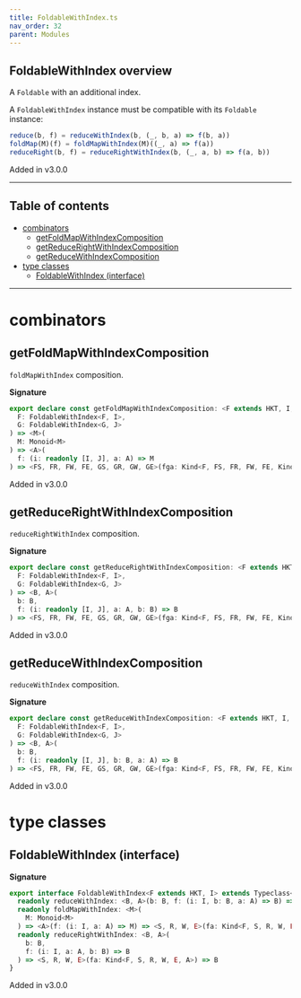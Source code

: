 ```yaml
---
title: FoldableWithIndex.ts
nav_order: 32
parent: Modules
---
```


## FoldableWithIndex overview

A `Foldable` with an additional index.

A `FoldableWithIndex` instance must be compatible with its `Foldable` instance:

```ts
reduce(b, f) = reduceWithIndex(b, (_, b, a) => f(b, a))
foldMap(M)(f) = foldMapWithIndex(M)((_, a) => f(a))
reduceRight(b, f) = reduceRightWithIndex(b, (_, a, b) => f(a, b))
```

Added in v3.0.0

---

<h2 class="text-delta">Table of contents</h2>

- [combinators](#combinators)
  - [getFoldMapWithIndexComposition](#getfoldmapwithindexcomposition)
  - [getReduceRightWithIndexComposition](#getreducerightwithindexcomposition)
  - [getReduceWithIndexComposition](#getreducewithindexcomposition)
- [type classes](#type-classes)
  - [FoldableWithIndex (interface)](#foldablewithindex-interface)

---

# combinators

## getFoldMapWithIndexComposition

`foldMapWithIndex` composition.

**Signature**

```ts
export declare const getFoldMapWithIndexComposition: <F extends HKT, I, G extends HKT, J>(
  F: FoldableWithIndex<F, I>,
  G: FoldableWithIndex<G, J>
) => <M>(
  M: Monoid<M>
) => <A>(
  f: (i: readonly [I, J], a: A) => M
) => <FS, FR, FW, FE, GS, GR, GW, GE>(fga: Kind<F, FS, FR, FW, FE, Kind<G, GS, GR, GW, GE, A>>) => M
```

Added in v3.0.0

## getReduceRightWithIndexComposition

`reduceRightWithIndex` composition.

**Signature**

```ts
export declare const getReduceRightWithIndexComposition: <F extends HKT, I, G extends HKT, J>(
  F: FoldableWithIndex<F, I>,
  G: FoldableWithIndex<G, J>
) => <B, A>(
  b: B,
  f: (i: readonly [I, J], a: A, b: B) => B
) => <FS, FR, FW, FE, GS, GR, GW, GE>(fga: Kind<F, FS, FR, FW, FE, Kind<G, GS, GR, GW, GE, A>>) => B
```

Added in v3.0.0

## getReduceWithIndexComposition

`reduceWithIndex` composition.

**Signature**

```ts
export declare const getReduceWithIndexComposition: <F extends HKT, I, G extends HKT, J>(
  F: FoldableWithIndex<F, I>,
  G: FoldableWithIndex<G, J>
) => <B, A>(
  b: B,
  f: (i: readonly [I, J], b: B, a: A) => B
) => <FS, FR, FW, FE, GS, GR, GW, GE>(fga: Kind<F, FS, FR, FW, FE, Kind<G, GS, GR, GW, GE, A>>) => B
```

Added in v3.0.0

# type classes

## FoldableWithIndex (interface)

**Signature**

```ts
export interface FoldableWithIndex<F extends HKT, I> extends Typeclass<F> {
  readonly reduceWithIndex: <B, A>(b: B, f: (i: I, b: B, a: A) => B) => <S, R, W, E>(fa: Kind<F, S, R, W, E, A>) => B
  readonly foldMapWithIndex: <M>(
    M: Monoid<M>
  ) => <A>(f: (i: I, a: A) => M) => <S, R, W, E>(fa: Kind<F, S, R, W, E, A>) => M
  readonly reduceRightWithIndex: <B, A>(
    b: B,
    f: (i: I, a: A, b: B) => B
  ) => <S, R, W, E>(fa: Kind<F, S, R, W, E, A>) => B
}
```

Added in v3.0.0
